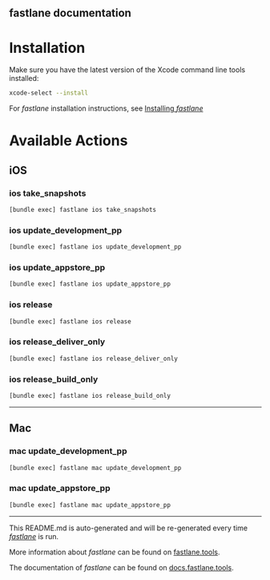 fastlane documentation
----

# Installation

Make sure you have the latest version of the Xcode command line tools installed:

```sh
xcode-select --install
```

For _fastlane_ installation instructions, see [Installing _fastlane_](https://docs.fastlane.tools/#installing-fastlane)

# Available Actions

## iOS

### ios take_snapshots

```sh
[bundle exec] fastlane ios take_snapshots
```



### ios update_development_pp

```sh
[bundle exec] fastlane ios update_development_pp
```



### ios update_appstore_pp

```sh
[bundle exec] fastlane ios update_appstore_pp
```



### ios release

```sh
[bundle exec] fastlane ios release
```



### ios release_deliver_only

```sh
[bundle exec] fastlane ios release_deliver_only
```



### ios release_build_only

```sh
[bundle exec] fastlane ios release_build_only
```



----


## Mac

### mac update_development_pp

```sh
[bundle exec] fastlane mac update_development_pp
```



### mac update_appstore_pp

```sh
[bundle exec] fastlane mac update_appstore_pp
```



----

This README.md is auto-generated and will be re-generated every time [_fastlane_](https://fastlane.tools) is run.

More information about _fastlane_ can be found on [fastlane.tools](https://fastlane.tools).

The documentation of _fastlane_ can be found on [docs.fastlane.tools](https://docs.fastlane.tools).
